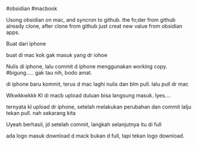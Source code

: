 #obsidian #macbook

Usong obsidian on mac, and syncron to github. the fo;der from github already clone, after clone from github just creat new value from obsidian apps.

Buat dari iphone

buat di mac
kok gak masuk yang dr iohoe

Nulis di iphone, lalu commit d iphone menggunakan working copy.
#bigung.....
gak tau nih, bodo amat.




di iphone baru kommit, terus d mac laghi nulis dan blm pull. lalu pull dr mac




Wkwkkwkkk
Kl di macb upload duluan bisa langsung masuk. Iyes....




ternyata kl upload dr iphone, setelah melakukan perubahan  dan commit lalju tekan pull.
nah sekarang kita


Uyeah berhasil, jd setelah commit, langkah selanjutnya itu di full

ada logo masuk download d mack bukan d full, tapi tekan logo download.